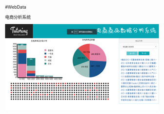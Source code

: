 #WebData

电商分析系统

![image](https://raw.githubusercontent.com/shizhao1100/WebDataAnalysis/master/img/cover.png)
